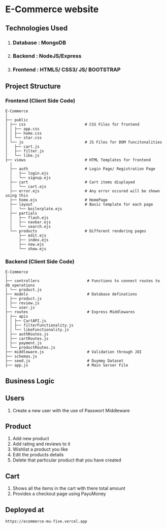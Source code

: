 # E-Commerce website

## Technologies Used

1. ### Database : MongoDB
2. ### Backend : NodeJS/Express
3. ### Frontend : HTML5/ CSS3/ JS/ BOOTSTRAP

## Project Structure

### Frontend (Client Side Code)

```shell
E-Commerce
│
├── public
│ ├── css                          # CSS Files for frontend
│ │ ├── app.css
│ │ ├── home.css
│ │ └── star.css
│ └── js                           # JS Files for DOM funcitonalities
│   ├── cart.js
│   ├── filter.js
│   └── like.js
├── views                          # HTML Templates for frontend
  │
  ├── auth                         # Login Page/ Registration Page
  │   ├── login.ejs
  │   └── signup.ejs
  ├── cart                         # Cart items displayed
  │   └── cart.ejs
  ├── error.ejs                    # Any error occured will be shown using this
  ├── home.ejs                     # HomePage
  ├── layout                       # Basic template for each page
  │   └── boilerplate.ejs
  ├── partials
  │   ├── flash.ejs
  │   ├── navbar.ejs
  │   └── search.ejs
  └── products                     # Different rendering pages
      ├── edit.ejs
      ├── index.ejs
      ├── new.ejs
      └── show.ejs

```

### Backend (Client Side Code)

```shell
E-Commerce
│
├── controllers                     # Functions to connect routes to db operations
│ └── product.js
├── models                          # Database definations
│ ├── product.js
│ ├── review.js
│ └── user.js
├── routes                          # Express Middlewares
│ ├── apis
│ │ ├── CartAPI.js
│ │ ├── filterFunctionality.js
│ │ └── likeFunctionality.js
│ ├── authRoutes.js
│ ├── cartRoutes.js
│ ├── payment.js
│ └── productRoutes.js
├── middleware.js                   # Validation through JOI
├── schemas.js
├── seed.js                         # Duymmy Dataset
├── app.js                          # Main Server File
```

## Business Logic

## Users

1. Create a new user with the use of Passwort Middleware

## Product

1. Add new product
2. Add rating and reviews to it
3. Wishlist a product you like
4. Edit the products details
5. Delete that particular product that you have created

## Cart

1. Shows all the items in the cart with there total amount
2. Provides a checkout page using PayuMoney

## Deployed at

```
https://ecommerce-mu-five.vercel.app
```
